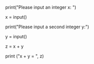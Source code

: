 print("Please input an integer x: ") 

x = input() 

print("Please input a second integer y:")		 

y = input() 

z = x + y 

print ("x + y = ", z) 
